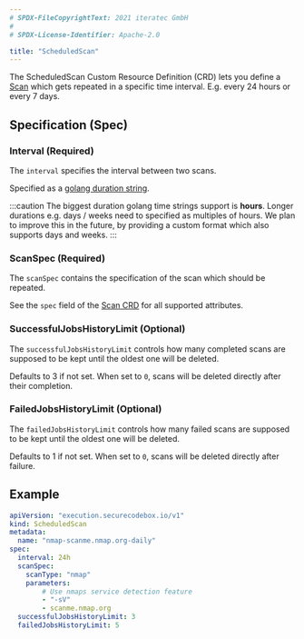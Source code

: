 ```yaml
---
# SPDX-FileCopyrightText: 2021 iteratec GmbH
#
# SPDX-License-Identifier: Apache-2.0

title: "ScheduledScan"
---
```


The ScheduledScan Custom Resource Definition (CRD) lets you define a [Scan](https://docs.securecodebox.io/docs/crds/scan) which gets repeated in a specific time interval. E.g. every 24 hours or every 7 days.

## Specification (Spec)

### Interval (Required)

The `interval` specifies the interval between two scans.

Specified as a [golang duration string](https://golang.org/pkg/time/#ParseDuration).

:::caution 
The biggest duration golang time strings support is **hours**. Longer durations e.g. days / weeks need to specified as multiples of hours.
We plan to improve this in the future, by providing a custom format which also supports days and weeks.
:::

### ScanSpec (Required)

The `scanSpec` contains the specification of the scan which should be repeated.

See the `spec` field of the [Scan CRD](https://docs.securecodebox.io/docs/crds/scan) for all supported attributes.

### SuccessfulJobsHistoryLimit (Optional)

The `successfulJobsHistoryLimit` controls how many completed scans are supposed to be kept until the oldest one will be deleted. 

Defaults to 3 if not set. When set to `0`, scans will be deleted directly after their completion.

### FailedJobsHistoryLimit (Optional)

The `failedJobsHistoryLimit` controls how many failed scans are supposed to be kept until the oldest one will be deleted. 

Defaults to 1 if not set. When set to `0`, scans will be deleted directly after failure.

## Example

```yaml
apiVersion: "execution.securecodebox.io/v1"
kind: ScheduledScan
metadata:
  name: "nmap-scanme.nmap.org-daily"
spec:
  interval: 24h
  scanSpec:
    scanType: "nmap"
    parameters:
        # Use nmaps service detection feature
        - "-sV"
        - scanme.nmap.org
  successfulJobsHistoryLimit: 3
  failedJobsHistoryLimit: 5
```
